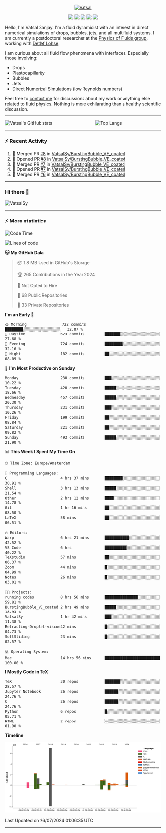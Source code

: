 <center>

[<img alt="Vatsal" width="200px" src="https://www.dropbox.com/s/dxyybgtblo8er6h/Logo_Vatsal_Vector.png?raw=1">](https://www.vatsalsanjay.com)

[<img src="https://img.shields.io/badge/googlescholar-4285F4?&style=for-the-badge&logo=googlescholar&logoColor=white">](https://scholar.google.com/citations?hl=en&user=67aQviYAAAAJ)
[<img src="https://img.shields.io/static/v1.svg?&style=for-the-badge&logo=ResearchGate&label=&message=ResearchGate&logoColor=white&color=green">](https://www.researchgate.net/profile/Vatsal-Sanjay-2)
[<img src="https://img.shields.io/badge/twitter-1DA1F2?&style=for-the-badge&logo=twitter&logoColor=white">](https://twitter.com/VatsalSanjay)
[<img src="https://img.shields.io/badge/linkedin-0A66C2?&style=for-the-badge&logo=linkedin">](https://www.linkedin.com/in/vatsalsanjay/)
[<img src="https://img.shields.io/badge/orcid-A6CE39?&style=for-the-badge&logo=orcid&logoColor=white">](https://orcid.org/0000-0002-4293-6099)

</center>

Hello, I'm Vatsal Sanjay. I'm a fluid dynamicist with an interest in direct numerical simulations of drops, bubbles, jets, and all multifluid systems. I am currently a postdoctoral researcher at the [Physics of Fluids group](https://pof.tnw.utwente.nl), working with [Detlef Lohse](https://en.wikipedia.org/wiki/Detlef_Lohse). 

I am curious about all fluid flow phenomena with interfaces. Especially those involving:

- Drops
- Plastocapillarity
- Bubbles
- Jets
- Direct Numerical Simulations (low Reynolds numbers)

Feel free to [contact me](mailto:contact@vatsalsanjay.com) for discussions about my work or anything else related to fluid physics. Nothing is more exhilarating than a healthy scientific discussion.

<!-- ![Vatsal's GitHub stats](https://github-readme-stats-xi-wine-74.vercel.app/api?username=VatsalSy&show_icons=true&theme=vision-friendly-dark)

![Top Langs](https://github-readme-stats-xi-wine-74.vercel.app/api/top-langs/?username=VatsalSy&layout=compact&theme=vision-friendly-dark) -->

---
<div style="display: flex; justify-content: space-between;">
    <img src="https://github-readme-stats-xi-wine-74.vercel.app/api?username=VatsalSy&show_icons=true&theme=vision-friendly-dark" alt="Vatsal's GitHub stats" style="width: 55%;">
    <img src="https://github-readme-stats-xi-wine-74.vercel.app/api/top-langs/?username=VatsalSy&layout=compact&theme=vision-friendly-dark" alt="Top Langs" style="width: 42%;">
</div>

---

### :zap: Recent Activity

<!--START_SECTION:activity-->
1. 🎉 Merged PR [#8](https://github.com/VatsalSy/BurstingBubble_VE_coated/pull/8) in [VatsalSy/BurstingBubble_VE_coated](https://github.com/VatsalSy/BurstingBubble_VE_coated)
2. 💪 Opened PR [#8](https://github.com/VatsalSy/BurstingBubble_VE_coated/pull/8) in [VatsalSy/BurstingBubble_VE_coated](https://github.com/VatsalSy/BurstingBubble_VE_coated)
3. 🎉 Merged PR [#7](https://github.com/VatsalSy/BurstingBubble_VE_coated/pull/7) in [VatsalSy/BurstingBubble_VE_coated](https://github.com/VatsalSy/BurstingBubble_VE_coated)
4. 💪 Opened PR [#7](https://github.com/VatsalSy/BurstingBubble_VE_coated/pull/7) in [VatsalSy/BurstingBubble_VE_coated](https://github.com/VatsalSy/BurstingBubble_VE_coated)
5. 🎉 Merged PR [#6](https://github.com/VatsalSy/BurstingBubble_VE_coated/pull/6) in [VatsalSy/BurstingBubble_VE_coated](https://github.com/VatsalSy/BurstingBubble_VE_coated)
<!--END_SECTION:activity-->
---

### Hi there 👋
<p align="left"> <img src="https://komarev.com/ghpvc/?username=VatsalSy&label=Profile%20views&color=orange&style=for-the-badge" alt="VatsalSy" /> </p>

---
### :zap: More statistics

<!--START_SECTION:waka-->
![Code Time](http://img.shields.io/badge/Code%20Time-14%20hrs%2056%20mins-blue)

![Lines of code](https://img.shields.io/badge/From%20Hello%20World%20I%27ve%20Written-17.7%20million%20lines%20of%20code-blue)

**🐱 My GitHub Data** 

> 📦 1.8 MB Used in GitHub's Storage 
 > 
> 🏆 265 Contributions in the Year 2024
 > 
> 🚫 Not Opted to Hire
 > 
> 📜 68 Public Repositories 
 > 
> 🔑 33 Private Repositories 
 > 
**I'm an Early 🐤** 

```text
🌞 Morning                722 commits         ████████░░░░░░░░░░░░░░░░░   32.07 % 
🌆 Daytime                623 commits         ███████░░░░░░░░░░░░░░░░░░   27.68 % 
🌃 Evening                724 commits         ████████░░░░░░░░░░░░░░░░░   32.16 % 
🌙 Night                  182 commits         ██░░░░░░░░░░░░░░░░░░░░░░░   08.09 % 
```
📅 **I'm Most Productive on Sunday** 

```text
Monday                   230 commits         ███░░░░░░░░░░░░░░░░░░░░░░   10.22 % 
Tuesday                  420 commits         █████░░░░░░░░░░░░░░░░░░░░   18.66 % 
Wednesday                457 commits         █████░░░░░░░░░░░░░░░░░░░░   20.30 % 
Thursday                 231 commits         ███░░░░░░░░░░░░░░░░░░░░░░   10.26 % 
Friday                   199 commits         ██░░░░░░░░░░░░░░░░░░░░░░░   08.84 % 
Saturday                 221 commits         ██░░░░░░░░░░░░░░░░░░░░░░░   09.82 % 
Sunday                   493 commits         █████░░░░░░░░░░░░░░░░░░░░   21.90 % 
```


📊 **This Week I Spent My Time On** 

```text
🕑︎ Time Zone: Europe/Amsterdam

💬 Programming Languages: 
C                        4 hrs 37 mins       ████████░░░░░░░░░░░░░░░░░   30.91 % 
Shell                    3 hrs 13 mins       █████░░░░░░░░░░░░░░░░░░░░   21.54 % 
Other                    2 hrs 12 mins       ████░░░░░░░░░░░░░░░░░░░░░   14.78 % 
Git                      1 hr 16 mins        ██░░░░░░░░░░░░░░░░░░░░░░░   08.50 % 
LaTeX                    58 mins             ██░░░░░░░░░░░░░░░░░░░░░░░   06.51 % 

🔥 Editors: 
Warp                     6 hrs 21 mins       ███████████░░░░░░░░░░░░░░   42.52 % 
VS Code                  6 hrs               ██████████░░░░░░░░░░░░░░░   40.22 % 
TeXstudio                57 mins             ██░░░░░░░░░░░░░░░░░░░░░░░   06.37 % 
Zoom                     44 mins             █░░░░░░░░░░░░░░░░░░░░░░░░   04.99 % 
Notes                    26 mins             █░░░░░░░░░░░░░░░░░░░░░░░░   03.01 % 

🐱‍💻 Projects: 
running codes            8 hrs 56 mins       ███████████████░░░░░░░░░░   59.81 % 
BurstingBubble_VE_coated 2 hrs 49 mins       █████░░░░░░░░░░░░░░░░░░░░   18.93 % 
VatsalSy                 1 hr 42 mins        ███░░░░░░░░░░░░░░░░░░░░░░   11.38 % 
Retracting-Droplet-viscoe42 mins             █░░░░░░░░░░░░░░░░░░░░░░░░   04.73 % 
SoftSliding              23 mins             █░░░░░░░░░░░░░░░░░░░░░░░░   02.57 % 

💻 Operating System: 
Mac                      14 hrs 56 mins      █████████████████████████   100.00 % 
```

**I Mostly Code in TeX** 

```text
TeX                      30 repos            ███████░░░░░░░░░░░░░░░░░░   28.57 % 
Jupyter Notebook         26 repos            ██████░░░░░░░░░░░░░░░░░░░   24.76 % 
C                        26 repos            ██████░░░░░░░░░░░░░░░░░░░   24.76 % 
Python                   6 repos             █░░░░░░░░░░░░░░░░░░░░░░░░   05.71 % 
HTML                     2 repos             ░░░░░░░░░░░░░░░░░░░░░░░░░   01.90 % 
```



**Timeline**

![Lines of Code chart](https://raw.githubusercontent.com/VatsalSy/VatsalSy/main/assets/bar_graph.png)


 Last Updated on 26/07/2024 01:06:35 UTC
<!--END_SECTION:waka-->
---
